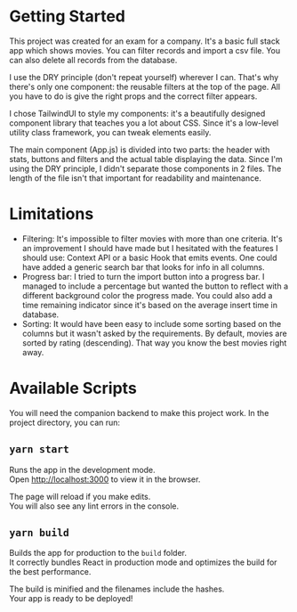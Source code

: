 # Getting Started

This project was created for an exam for a company. It's a basic full stack app
which shows movies. You can filter records and import a csv file. You can also
delete all records from the database.

I use the DRY principle (don't repeat yourself)
wherever I can. That's why there's only one component: the reusable filters
at the top of the page. All you have to do is give the right props and the
correct filter appears.

I chose TailwindUI to style my components: it's a beautifully designed
component library that teaches you a lot about CSS. Since it's a low-level
utility class framework, you can tweak elements easily.

The main component (App.js) is divided into two parts: the header with stats,
buttons and filters and the actual table displaying the data. Since I'm using
the DRY principle, I didn't separate those components in 2 files. The length
of the file isn't that important for readability and maintenance.

# Limitations

- Filtering: It's impossible to filter movies with more than one criteria. It's an
  improvement I should have made but I hesitated with the features I should use:
  Context API or a basic Hook that emits events. One could have added a generic
  search bar that looks for info in all columns.
- Progress bar: I tried to turn the import button into a progress bar. I
  managed to include a percentage but wanted the button to reflect with a
  different background color the progress made. You could also add a time
  remaining indicator since it's based on the average insert time in database.
- Sorting: It would have been easy to include some sorting based on the
  columns but it wasn't asked by the requirements. By default, movies are
  sorted by rating (descending). That way you know the best movies right away.

# Available Scripts

You will need the companion backend to make this project work. In the project
directory, you can run:

## `yarn start`

Runs the app in the development mode.\
Open [http://localhost:3000](http://localhost:3000) to view it in the browser.

The page will reload if you make edits.\
You will also see any lint errors in the console.

## `yarn build`

Builds the app for production to the `build` folder.\
It correctly bundles React in production mode and optimizes the build for the best performance.

The build is minified and the filenames include the hashes.\
Your app is ready to be deployed!
